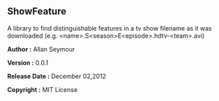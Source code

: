 ## ShowFeature ##

A library to find distinguishable features in a tv show filename as it
was downloaded (e.g. <name\>.S<season\>E<episode\>.hdtv-<team\>.avi)


**Author :** Allan Seymour

**Version :** 0.0.1

**Release Date :** December 02,2012

**Copyright :** MIT License

